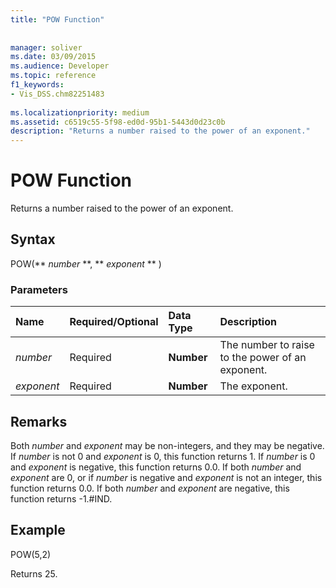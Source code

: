```yaml
---
title: "POW Function"
 
 
manager: soliver
ms.date: 03/09/2015
ms.audience: Developer
ms.topic: reference
f1_keywords:
- Vis_DSS.chm82251483
 
ms.localizationpriority: medium
ms.assetid: c6519c55-5f98-ed0d-95b1-5443d0d23c0b
description: "Returns a number raised to the power of an exponent."
---
```


# POW Function

Returns a number raised to the power of an exponent.
  
## Syntax

POW(** *number* **, ** *exponent* ** ) 
  
### Parameters

|**Name**|**Required/Optional**|**Data Type**|**Description**|
|:-----|:-----|:-----|:-----|
| _number_ <br/> |Required  <br/> |**Number** <br/> |The number to raise to the power of an exponent.  <br/> |
| _exponent_ <br/> |Required  <br/> |**Number** <br/> |The exponent.  <br/> |
   
## Remarks

Both  _number_ and  _exponent_ may be non-integers, and they may be negative. If  _number_ is not 0 and  _exponent_ is 0, this function returns 1. If  _number_ is 0 and  _exponent_ is negative, this function returns 0.0. If both  _number_ and  _exponent_ are 0, or if  _number_ is negative and  _exponent_ is not an integer, this function returns 0.0. If both  _number_ and  _exponent_ are negative, this function returns -1.#IND. 
  
## Example

POW(5,2) 
  
Returns 25. 
  

